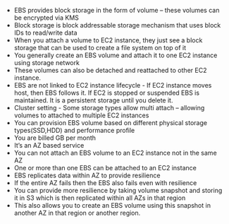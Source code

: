 - EBS provides block storage in the form of volume – these volumes can be encrypted via KMS
- Block storage is block addressable storage mechanism that uses block IDs to read/write data
- When you attach a volume to EC2 instance, they just see a block storage that can be used to create a file system on top of it
- You generally create an EBS volume and attach it to one EC2 instance using storage network
- These volumes can also be detached and reattached to other EC2 instance.
- EBS are not linked to EC2 instance lifecycle - If EC2 instance moves host, then EBS follows it. If EC2 is stopped or suspended EBS is maintained. It is a persistent storage until you delete it.
- Cluster setting - Some storage types allow multi attach – allowing volumes to attached to multiple EC2 instances
- You can provision EBS volume based on different physical storage types(SSD,HDD) and performance profile
- You are billed GB per month
- It’s an AZ based service
- You can not attach an EBS volume to an EC2 instance not in the same AZ
- One or more than one EBS can be attached to an EC2 instance
- EBS replicates data within AZ to provide resilience
- If the entire AZ fails then the EBS also fails even with resilience
- You can provide more resilience by taking volume snapshot and storing it in S3 which is then replicated within all AZs in that region
- This also allows you to create an EBS volume using this snapshot in another AZ in that region or another region.